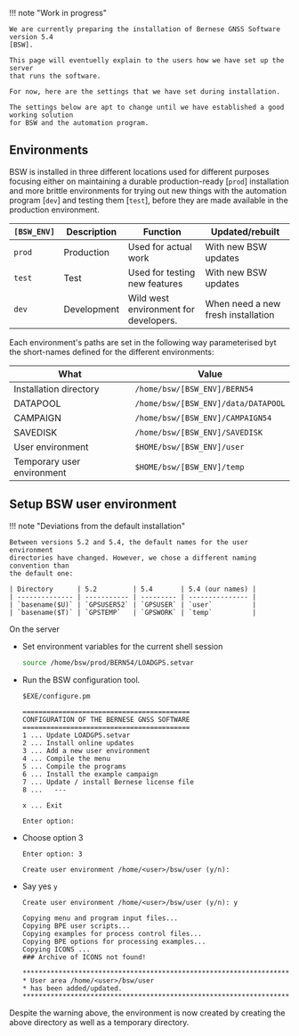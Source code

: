 !!! note "Work in progress"

    We are currently preparing the installation of Bernese GNSS Software version 5.4
    [BSW].

    This page will eventuelly explain to the users how we have set up the server
    that runs the software.

    For now, here are the settings that we have set during installation.

    The settings below are apt to change until we have established a good working solution
    for BSW and the automation program.


## Environments

BSW is installed in three different locations used for different purposes
focusing either on maintaining a durable production-ready [`prod`] installation
and more brittle environments for trying out new things with the automation
program [`dev`] and testing them [`test`], before they are made available in the
production environment.

| `[BSW_ENV]` | Description | Function                              | Updated/rebuilt                    |
| ----------- | ----------- | ------------------------------------- | ---------------------------------- |
| `prod`      | Production  | Used for actual work                  | With new BSW updates               |
| `test`      | Test        | Used for testing new features         | With new BSW updates               |
| `dev`       | Development | Wild west environment for developers. | When need a new fresh installation |

Each environment's paths are set in the following way parameterised byt the
short-names defined for the different environments:

| What                       | Value                               |
| -------------------------- | ----------------------------------- |
| Installation directory     | `/home/bsw/[BSW_ENV]/BERN54`        |
| DATAPOOL                   | `/home/bsw/[BSW_ENV]/data/DATAPOOL` |
| CAMPAIGN                   | `/home/bsw/[BSW_ENV]/CAMPAIGN54`    |
| SAVEDISK                   | `/home/bsw/[BSW_ENV]/SAVEDISK`      |
| User environment           | `$HOME/bsw/[BSW_ENV]/user`          |
| Temporary user environment | `$HOME/bsw/[BSW_ENV]/temp`          |


## Setup BSW user environment

!!! note "Deviations from the default installation"

    Between versions 5.2 and 5.4, the default names for the user environment
    directories have changed. However, we chose a different naming convention than
    the default one:

    | Directory      | 5.2         | 5.4       | 5.4 (our names) |
    | -------------- | ----------- | --------- | --------------- |
    | `basename($U)` | `GPSUSER52` | `GPSUSER` | `user`          |
    | `basename($T)` | `GPSTEMP`   | `GPSWORK` | `temp`          |


On the server

*   Set environment variables for the current shell session

    ```sh
    source /home/bsw/prod/BERN54/LOADGPS.setvar
    ```

*   Run the BSW configuration tool.

    ```
    $EXE/configure.pm
    ```

    ``` title="Output" hl_lines="6"
    ==========================================
    CONFIGURATION OF THE BERNESE GNSS SOFTWARE
    ==========================================
    1 ... Update LOADGPS.setvar
    2 ... Install online updates
    3 ... Add a new user environment
    4 ... Compile the menu
    5 ... Compile the programs
    6 ... Install the example campaign
    7 ... Update / install Bernese license file
    8 ...   ---

    x ... Exit

    Enter option:
    ```

*   Choose option 3

    ``` title="Output" hl_lines="3"
    Enter option: 3

    Create user environment /home/<user>/bsw/user (y/n):
    ```

* Say yes `y`

    ``` title="Output" hl_lines="8"
    Create user environment /home/<user>/bsw/user (y/n): y

    Copying menu and program input files...
    Copying BPE user scripts...
    Copying examples for process control files...
    Copying BPE options for processing examples...
    Copying ICONS ...
    ### Archive of ICONS not found!

    **********************************************************************
    * User area /home/<user>/bsw/user
    * has been added/updated.
    **********************************************************************
    ```

Despite the warning above, the environment is now created by creating the above
directory as well as a temporary directory.
